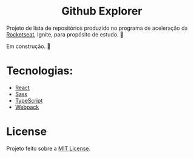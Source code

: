 <h1 align="center">
  Github Explorer
</h1>

Projeto de lista de repositórios produzido no programa de aceleração da <a href="https://github.com/Rocketseat">Rocketseat</a>, Ignite, para propósito de estudo. :rocket:


Em construção. :construction:


# Tecnologias:
- [React](https://reactjs.org/)
- [Sass](https://sass-lang.com/)
- [TypeScript](https://www.typescriptlang.org/)
- [Webpack](https://webpack.js.org/)


# License

Projeto feito sobre a [MIT License](license).

[licence]: https://github.com/lucasdiniz10/github-explorer/blob/main/LICENSE